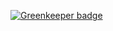 
[![Greenkeeper badge](https://badges.greenkeeper.io/jamesfer/functional-validator.svg)](https://greenkeeper.io/)
